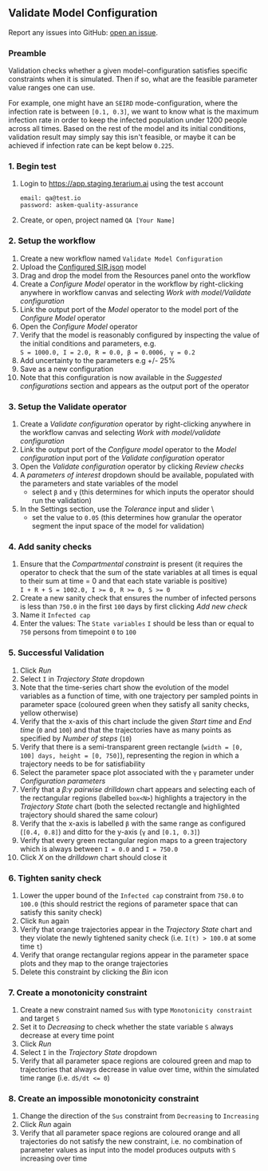 ## Validate Model Configuration
Report any issues into GitHub: [open an issue](https://github.com/DARPA-ASKEM/terarium/issues/new?assignees=&labels=bug%2C+Q%26A&template=qa-issue.md&title=%5BBUG%5D%3A+).

### Preamble
Validation checks whether a given model-configuration satisfies specific constraints when it is simulated. Then if so, what are the feasible parameter value ranges one can use.

For example, one might have an `SEIRD` mode-configuration, where the infection rate is between `[0.1, 0.3]`, we want to know what is the maximum infection rate in order to keep the infected population under 1200 people across all times. Based on the rest of the model and its initial conditions, validation result may simply say this isn't feasible, or maybe it can be achieved if infection rate can be kept below `0.225`. 

### 1. Begin test
1. Login to https://app.staging.terarium.ai using the test account
    ```
    email: qa@test.io
    password: askem-quality-assurance
    ```
2. Create, or open, project named `QA [Your Name]`

### 2. Setup the workflow
1. Create a new workflow named `Validate Model Configuration`
2. Upload the [Configured SIR.json](https://github.com/DARPA-ASKEM/terarium/tree/main/testing/data) model
3. Drag and drop the model from the Resources panel onto the workflow
4. Create a _Configure Model_ operator in the workflow by right-clicking anywhere in workflow canvas and selecting _Work with model/Validate configuration_
5. Link the output port of the _Model_ operator to the model port of the _Configure Model_ operator
6. Open the _Configure Model_ operator
7. Verify that the model is reasonably configured by inspecting the value of the initial conditions and parameters, e.g.\
   `S = 1000.0, I = 2.0, R = 0.0, β = 0.0006, γ = 0.2`
8. Add uncertainty to the parameters e.g +/- 25%
9. Save as a new configuration
10. Note that this configuration is now available in the _Suggested configurations_ section and appears as the output port of the operator

### 3. Setup the Validate operator
1. Create a _Validate configuration_ operator by right-clicking anywhere in the workflow canvas and selecting _Work with model/validate configuration_
2. Link the output port of the _Configure model_ operator to the _Model configuration_ input port of the _Validate configuration_ operator
3. Open the _Validate configuration_ operator by clicking _Review checks_
4. A _parameters of interest_ dropdown should be available, populated with the parameters and state variables of the model
    - select `β` and `γ` (this determines for which inputs the operator should run the validation)
5. In the Settings section, use the _Tolerance_ input and slider \
    - set the value to `0.05` (this determines how granular the operator segment the input space of the model for validation)


### 4. Add sanity checks
1. Ensure that the _Compartmental constraint_ is present (it requires the operator to check that the sum of the state variables at all times is equal to their sum at time = 0 and that each state variable is positive) \
    `I + R + S = 1002.0, I >= 0, R >= 0, S >= 0`
2. Create a new sanity check that ensures the number of infected persons is less than `750.0` in the first `100` days by first clicking _Add new check_
3. Name it `Infected cap`
4. Enter the values: The `State variables` `I` should be less than or equal to `750` persons from timepoint `0` to `100`

### 5. Successful Validation
1. Click _Run_
2. Select `I` in _Trajectory State_ dropdown
3. Note that the time-series chart show the evolution of the model variables as a function of time, with one trajectory per sampled points in parameter space (coloured green when they satisfy all sanity checks, yellow otherwise)
4. Verify that the x-axis of this chart include the given _Start time_ and _End time_ (`0` and `100`) and that the trajectories have as many points as specified by _Number of steps_ (`10`)
5. Verify that there is a semi-transparent green rectangle (`width = [0, 100] days, height = [0, 750]`), representing the region in which a trajectory needs to be for satisfiability
6. Select the parameter space plot associated with the `γ` parameter under _Configuration parameters_
7. Verify that a _β:γ pairwise drilldown_ chart appears and selecting each of the rectangular regions (labelled `box<N>`) highlights a trajectory in the _Trajectory State_ chart (both the selected rectangle and highlighted trajectory should shared the same colour)
8. Verify that the x-axis is labelled `β` with the same range as configured (`[0.4, 0.8]`) and ditto for the y-axis (`γ` and `[0.1, 0.3]`)
9. Verify that every green rectangular region maps to a green trajectory which is always between `I = 0.0` and `I = 750.0`
10. Click _X_ on the _drilldown_ chart should close it

### 6. Tighten sanity check
1. Lower the upper bound of the `Infected cap` constraint from `750.0` to `100.0` (this should restrict the regions of parameter space that can satisfy this sanity check)
2. Click `Run` again
3. Verify that orange trajectories appear in the _Trajectory State_ chart and they violate the newly tightened sanity check (i.e. `I(t) > 100.0` at some time `t`)
4. Verify that orange rectangular regions appear in the parameter space plots and they map to the orange trajectories
5. Delete this constraint by clicking the _Bin_ icon

### 7. Create a monotonicity constraint
1. Create a new constraint named `Sus` with type `Monotonicity constraint` and target `S`
2. Set it to _Decreasing_ to check whether the state variable `S` always decrease at every time point
3. Click _Run_
4. Select `I` in the _Trajectory State_ dropdown
5. Verify that all parameter space regions are coloured green and map to trajectories that always decrease in value over time, within the simulated time range (i.e. `dS/dt <= 0`)

### 8. Create an impossible monotonicity constraint
1. Change the direction of the `Sus` constraint from `Decreasing` to `Increasing`
2. Click _Run_ again
3. Verify that all parameter space regions are coloured orange and all trajectories do not satisfy the new constraint, i.e. no combination of parameter values as input into the model produces outputs with `S` increasing over time
